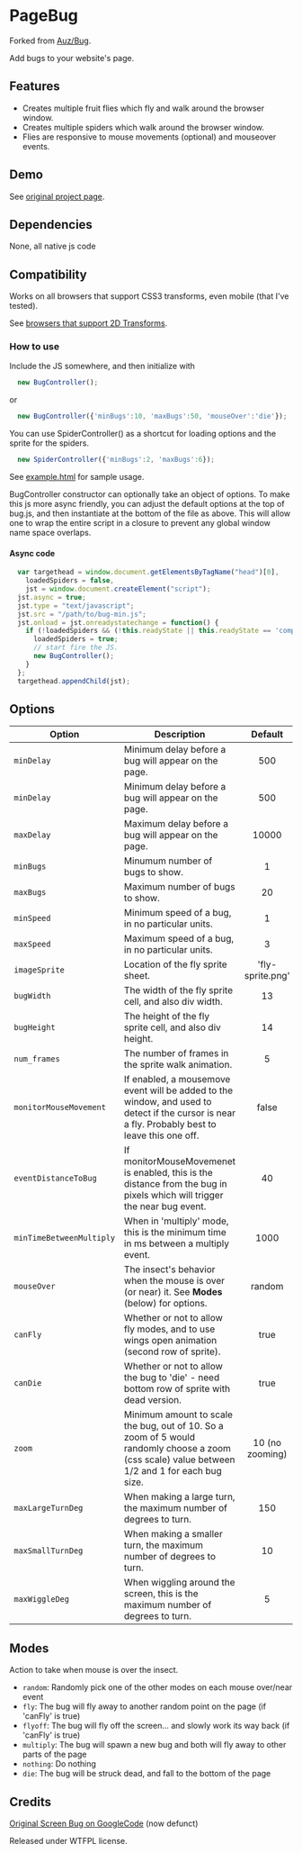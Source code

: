 # PageBug

Forked from [Auz/Bug][1].

Add bugs to your website's page.

## Features
* Creates multiple fruit flies which fly and walk around the browser window.
* Creates multiple spiders which walk around the browser window.
* Flies are responsive to mouse movements (optional) and mouseover events.


## Demo
See [original project page][3].


## Dependencies
None, all native js code


## Compatibility
Works on all browsers that support CSS3 transforms, even mobile (that I've tested).

See [browsers that support 2D Transforms][2].


### How to use
Include the JS somewhere, and then initialize with
```js
  new BugController();
```
or
```js
  new BugController({'minBugs':10, 'maxBugs':50, 'mouseOver':'die'});
```
You can use SpiderController() as a shortcut for loading options and the sprite for the spiders.

```js
  new SpiderController({'minBugs':2, 'maxBugs':6});
```

See [example.html][5] for sample usage.

BugController constructor can optionally take an object of options. To make this js more async friendly, you can adjust the default options at the top of bug.js, and then instantiate at the bottom of the file as above. This will allow one to wrap the entire script in a closure to prevent any global window name space overlaps.

#### Async code
```js
  var targethead = window.document.getElementsByTagName("head")[0],
    loadedSpiders = false,
    jst = window.document.createElement("script");
  jst.async = true;
  jst.type = "text/javascript";
  jst.src = "/path/to/bug-min.js";
  jst.onload = jst.onreadystatechange = function() {
    if (!loadedSpiders && (!this.readyState || this.readyState == 'complete')) {
      loadedSpiders = true;
      // start fire the JS.
      new BugController();
    }
  };
  targethead.appendChild(jst);
```

## Options
| Option| Description| Default|
| ----- | --- | :---:|
| `minDelay`| Minimum delay before a bug will appear on the page.| 500|
| `minDelay`| Minimum delay before a bug will appear on the page.| 500|
| `maxDelay`| Maximum delay before a bug will appear on the page.| 10000|
| `minBugs`| Minumum number of bugs to show.| 1|
| `maxBugs`| Maximum number of bugs to show.| 20|
| `minSpeed`| Minimum speed of a bug, in no particular units.| 1|
| `maxSpeed`| Maximum speed of a bug, in no particular units.| 3|
| `imageSprite`| Location of the fly sprite sheet.| 'fly-sprite.png'|
| `bugWidth`| The width of the fly sprite cell, and also div width.| 13|
| `bugHeight`| The height of the fly sprite cell, and also div height.| 14|
| `num_frames`| The number of frames in the sprite walk animation.| 5|
| `monitorMouseMovement`| If enabled, a mousemove event will be added to the window, and used to detect if the cursor is near a fly. Probably best to leave this one off.| false|
| `eventDistanceToBug`| If monitorMouseMovemenet is enabled, this is the distance from the bug in pixels which will trigger the near bug event.| 40|
| `minTimeBetweenMultiply`| When in 'multiply' mode, this is the minimum time in ms between a multiply event.| 1000|
| `mouseOver`| The insect's behavior when the mouse is over (or near) it. See **Modes** (below) for options.| random|
| `canFly`| Whether or not to allow fly modes, and to use wings open animation (second row of sprite).| true|
| `canDie`| Whether or not to allow the bug to 'die' - need bottom row of sprite with dead version.| true|
| `zoom`| Minimum amount to scale the bug, out of 10. So a zoom of 5 would randomly choose a zoom (css scale) value between 1/2 and 1 for each bug size.| 10 (no zooming)|
| `maxLargeTurnDeg`| When making a large turn, the maximum number of degrees to turn.| 150|
| `maxSmallTurnDeg`| When making a smaller turn, the maximum number of degrees to turn.| 10|
| `maxWiggleDeg`| When wiggling around the screen, this is the maximum number of degrees to turn.| 5|


## Modes
Action to take when mouse is over the insect.

* `random`: Randomly pick one of the other modes on each mouse over/near event
* `fly`: The bug will fly away to another random point on the page (if 'canFly' is true)
* `flyoff`: The bug will fly off the screen... and slowly work its way back (if 'canFly' is true)
* `multiply`: The bug will spawn a new bug and both will fly away to other parts of the page
* `nothing`: Do nothing
* `die`: The bug will be struck dead, and fall to the bottom of the page

## Credits
[Original Screen Bug on GoogleCode][4] (now defunct)

Released under WTFPL license.

[1]: https://github.com/Auz/Bug
[2]: http://caniuse.com/transforms2d
[3]: http://auz.github.io/Bug/
[4]: http://screen-bug.googlecode.com/git/index.html
[5]: blob/master/example.html